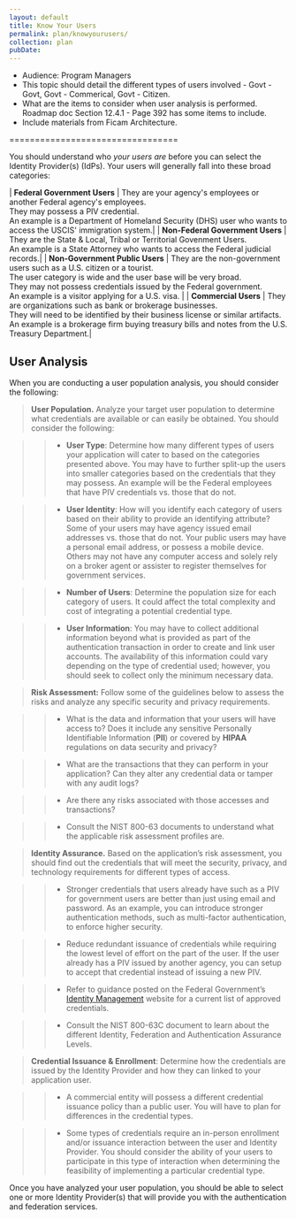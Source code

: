 ```yaml
---
layout: default
title: Know Your Users
permalink: plan/knowyourusers/
collection: plan
pubDate:
---
```


- Audience: Program Managers
- This topic should detail the different types of users involved - Govt - Govt, Govt - Commerical, Govt - Citizen.
- What are the items to consider when user analysis is performed. Roadmap doc Section 12.4.1 - Page 392 has some items to include.
- Include materials from Ficam Architecture.

=================================

You should understand who _your users are_ before you can select the Identity Provider(s) (IdPs). Your users will generally fall into these broad categories:

| **Federal Government Users** | They are your agency's employees or another Federal agency's employees.<br/>They may possess a PIV credential. <br/>An example is a Department of Homeland Security (DHS) user who wants to access the USCIS' immigration system.|
| **Non-Federal Government Users** | They are the State & Local, Tribal or Territorial Govenment Users.<br/>An example is a State Attorney who wants to access the Federal judicial records.|
| **Non-Government Public Users** | They are the non-government users such as a U.S. citizen or a tourist. <br/> The user category is wide and the user base will be very broad.<br/> They may not possess credentials issued by the Federal government.<br/> An example is a visitor applying for a U.S. visa. |
| **Commercial Users** | They are organizations such as bank or brokerage businesses.<br/> They will need to be identified by their business license or similar artifacts.<br/> An example is a brokerage firm buying treasury bills and notes from the U.S. Treasury Department.|

## User Analysis

When you are conducting a user population analysis, you should consider the following:

><i class="fa fa-check-square-o"></i> **User Population.** Analyze your target user population to determine what credentials are available or can easily be obtained. You should consider the following:

>> * **User Type**: Determine how many different types of users your application will cater to based on the categories presented above. You may have to further split-up the users into smaller categories based on the credentials that they may possess. An example will be the Federal employees that have PIV credentials vs. those that do not.

>> * **User Identity**: How will you identify each category of users based on their ability to provide an identifying attribute? Some of your users may have agency issued email addresses vs. those that do not. Your public users may have a personal email address, or possess a mobile device. Others may not have any computer access and solely rely on a broker agent or assister to register themselves for government services.

>> * **Number of Users**: Determine the population size for each category of users. It could affect the total complexity and cost of integrating a potential credential type.

>> * **User Information**: You may have to collect additional information beyond what is provided as part of the authentication transaction in order to create and link user accounts. The availability of this information could vary depending on the type of credential used; however, you should seek to collect only the minimum necessary data.

> <i class="fa fa-check-square-o"></i> **Risk Assessment:** Follow some of the guidelines below to assess the risks and analyze any specific security and privacy requirements. 

>> * What is the data and information that your users will have access to? Does it include any sensitive Personally Identifiable Information (**PII**) or covered by **HIPAA** regulations on data security and privacy? 

>> * What are the transactions that they can perform in your application? Can they alter any credential data or tamper with any audit logs?

>> * Are there any risks associated with those accesses and transactions?

>> * Consult the NIST 800-63 documents to understand what the applicable risk assessment profiles are.

> <i class="fa fa-check-square-o"></i> **Identity Assurance.** Based on the application’s risk assessment, you should find out the credentials that will meet the security, privacy, and technology requirements for different types of access. 

>> * Stronger credentials that users already have such as a PIV for government users are better than just using email and password. As an example, you can introduce stronger authentication methods, such as multi-factor authentication, to enforce higher security. 

>> * Reduce redundant issuance of credentials while requiring the lowest level of effort on the part of the user. If the user already has a PIV issued by another agency, you can setup to accept that credential instead of issuing a new PIV.

>> * Refer to guidance posted on the Federal Government’s [Identity Management](https://idmanagement.gov) website for a current list of approved credentials.

>> * Consult the NIST 800-63C document to learn about the different Identity, Federation and Authentication Assurance Levels.

> <i class="fa fa-check-square-o"></i> **Credential Issuance & Enrollment**: Determine how the credentials are issued by the Identity Provider and how they can linked to your application user.

>> * A commercial entity will possess a different credential issuance policy than a public user. You will have to plan for differences in the credential types.

>> * Some types of credentials require an in-person enrollment and/or issuance interaction between the user and Identity Provider. You should consider the ability of your users to participate in this type of interaction when determining the feasibility of implementing a particular credential type.

Once you have analyzed your user population, you should be able to select one or more Identity Provider(s) that will provide you with the authentication and federation services.









































